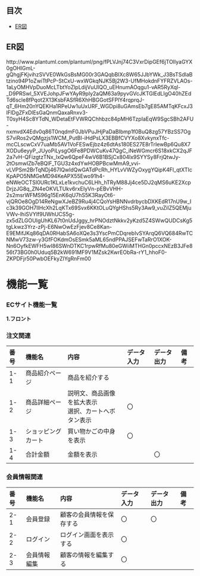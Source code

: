 ## 目次
- [ER図](#usage)

<h2 id="usage">ER図</h2>
http://www.plantuml.com/plantuml/png/fPLVJnj74C3VxrDipGEf6jTOIlyaGYX0gOHIGmL-gQhgjFKjvihzSVVE0WkGsBsMG00r3GAQqbBIXc8W65JJbYWk_J3BsTSdlaBtzino94P1oZwiTtPcP-StCxU-wxWGkqNJK5Bj2W3-UfMHokdnFYFRZVLAOs-1aLyOMHVpDuoMcLTbtYoZlpLdijVuUIQO_uEHnumAOqgu1-vAR5RyXql-_D9PRSwl_5XVEJohpJFwYAyR9ply2aQM63a9pyvGVcJKTGlEdLIgO40hZEdTd6scle8fPqot2X13KsbFASfR6XhHBGGotSFPlY4rqprqJ-qT_6Hm20nYQEKHa1RPeUw1uUxURF_WGDpi8uGAmsEb7gE85AMTqKFcxJ3lFlDgZFxDlEsGaQnmQaxaRnxv3-T0syH4Sc8YTdN_WDetaEtFVWRQChhbzc84pMH6TzpIaEqW9SgcSBh2AFU-nxmvdX4Edv0q86T0nqdmF0JbVPuJHjPaDaBIbmp1f0BuQ8zg57YBzSS7OgS7viRos2vQMgzjs1WCM_PutBI-iHdPsLX3EBBfCVYXo8XvkynxTfc-mcCLscwCxV7uaMb5AV1VoFESwEjbz4z6dtAs180ES27E8rTrIewBp6Qu8X7XODu6eyyP_JUyoPiLysgO6Fe8PDWCuKv47QgC_iNeWGmcr6S18xkCX2qJF2a7vH-QFizgtzTNx_lxQw6QpeF4wV6B1BSjCx804lx9SYYSy8FrjQtwJy-2tOsmwIZb7eBQlF_TGU3z4xdYwHOBPBcwMmA9_vvi-vLVPSm2BrTqNDj467IQwldQwGATdPcRh_HYLvVWZyOxygYQipK4Fl_qtXTIcKpAPO5NMGeMD94KeAPX55Ewo91h4-eNWeOCTSI0URc1KLxLe1kvchuC6LHh_hTRyM88Jj4ce5DJ2qMS6uKE2XcpDrjzJG8q_ZN4eOKVLTUkv6rxEIyVn-pEBvVHH-2s2msrWFMS96g15EnK6qU7hS5K3RayOt6-vjQROe8OgD14ReNgwXJeBZ9Ru4j4CQoYsHBNNvdrbycbDXKEdR17nU9w_Ic3k39GOH7lIHcXh2LqKTx69Svx6KKtOLuQYgHShs5Ry3Aw9_vuZiIZ5QEMjuVWv-lhiSVYlf9UWhUCS5g-zx5dZLGOUIgUhKL67t0nUdJggy_hrPNOdztNkkv2yKzd5Z4SWwQUDCsKg5tgLkwz3Yrz-zPj-E6NwOwEzFjev8Ce8Kan-E9EMifJKq86qDA0RHabSA6oXQe3s3YscPmCDqrebIvSYArqQ6VQ684RwTCNMwV73zw-y3GfFOKdmOsESmk5aML65ndPPAJSEFwTaRrO1XOK-Nn6OyfkEWFH5wI86SWnDTKC1rpwRfMu80eGWiiMTHGn0pccxNEzB3JFe856t73BG0h0Uduq5B2kW691MF9V1MZsk2KwrEObRa-rY1_hhoF0-ZKPDFjr50PwbOEFkyZIYgRnFm00



# 機能一覧
### ECサイト機能一覧
**1.フロント**
### 注文関連

|番号|機能名|内容|データ入力|データ出力|備考|
|:---|:---|:---|:---|:---|:---|
|1-1|商品紹介ページ|商品を紹介する|||
|1-2|商品詳細ページ|説明文、商品画像を拡大表示<br>選択、カートへボタン表示|〇|||
|1-3|ショッピングカート|買い物かごの中身を表示|〇|||
|1-4|合計金額|金額を表示||〇||

### 会員情報関連
|番号|機能名|内容|データ入力|データ出力|備考|
|:---|:---|:---|:---|:---|:---|
|2-1|会員登録|顧客の会員情報を保存する|〇|〇||
|2-2|ログイン|ログイン画面を表示する|〇|||
|2-3|会員情報編集|顧客の情報を編集する|〇|||
